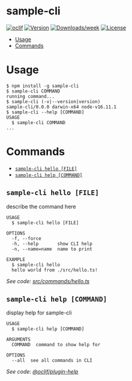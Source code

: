 sample-cli
==========



[![oclif](https://img.shields.io/badge/cli-oclif-brightgreen.svg)](https://oclif.io)
[![Version](https://img.shields.io/npm/v/sample-cli.svg)](https://npmjs.org/package/sample-cli)
[![Downloads/week](https://img.shields.io/npm/dw/sample-cli.svg)](https://npmjs.org/package/sample-cli)
[![License](https://img.shields.io/npm/l/sample-cli.svg)](https://github.com/packages/sample-cli/blob/master/package.json)

<!-- toc -->
* [Usage](#usage)
* [Commands](#commands)
<!-- tocstop -->
# Usage
<!-- usage -->
```sh-session
$ npm install -g sample-cli
$ sample-cli COMMAND
running command...
$ sample-cli (-v|--version|version)
sample-cli/0.0.0 darwin-x64 node-v16.11.1
$ sample-cli --help [COMMAND]
USAGE
  $ sample-cli COMMAND
...
```
<!-- usagestop -->
# Commands
<!-- commands -->
* [`sample-cli hello [FILE]`](#sample-cli-hello-file)
* [`sample-cli help [COMMAND]`](#sample-cli-help-command)

## `sample-cli hello [FILE]`

describe the command here

```
USAGE
  $ sample-cli hello [FILE]

OPTIONS
  -f, --force
  -h, --help       show CLI help
  -n, --name=name  name to print

EXAMPLE
  $ sample-cli hello
  hello world from ./src/hello.ts!
```

_See code: [src/commands/hello.ts](https://github.com/packages/sample-cli/blob/v0.0.0/src/commands/hello.ts)_

## `sample-cli help [COMMAND]`

display help for sample-cli

```
USAGE
  $ sample-cli help [COMMAND]

ARGUMENTS
  COMMAND  command to show help for

OPTIONS
  --all  see all commands in CLI
```

_See code: [@oclif/plugin-help](https://github.com/oclif/plugin-help/blob/v3.2.3/src/commands/help.ts)_
<!-- commandsstop -->
